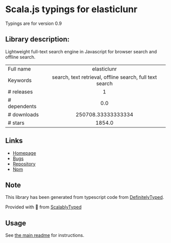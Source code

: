 
# Scala.js typings for elasticlunr

Typings are for version 0.9

## Library description:
Lightweight full-text search engine in Javascript for browser search and offline search.

|                    |                 |
| ------------------ | :-------------: |
| Full name          | elasticlunr |
| Keywords           | search, text retrieval, offline search, full text search |
| # releases         | 1 |
| # dependents       | 0.0 |
| # downloads        | 250708.33333333334 |
| # stars            | 1854.0 |

## Links
- [Homepage](http://weixsong.github.io)
- [Bugs](https://github.com/weixsong/elasticlunr.js/issues)
- [Repository](https://github.com/weixsong/elasticlunr.js)
- [Npm](https://www.npmjs.com/package/elasticlunr)
    


## Note
This library has been generated from typescript code from [DefinitelyTyped](https://definitelytyped.org).

Provided with :purple_heart: from [ScalablyTyped](https://github.com/oyvindberg/ScalablyTyped)

## Usage
See [the main readme](../../readme.md) for instructions.


